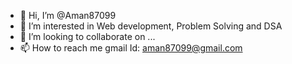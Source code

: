 - 👋 Hi, I’m @Aman87099
- 👀 I’m interested in Web development, Problem Solving and  DSA
- 💞️ I’m looking to collaborate on ...
- 📫 How to reach me gmail Id: aman87099@gmail.com 

<!---
Aman87099/Aman87099 is a ✨ special ✨ repository because its `README.md` (this file) appears on your GitHub profile.
You can click the Preview link to take a look at your changes.
--->
